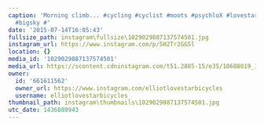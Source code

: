 ```yaml
---
caption: 'Morning climb... #cycling #cyclist #moots #psychloX #lovestarfactoryteam
  #bigsky #'
date: '2015-07-14T16:05:43'
fullsize_path: instagram\fullsize\1029029887137574501.jpg
instagram_url: https://www.instagram.com/p/5H2Tr2GG5l
location: {}
media_id: '1029029887137574501'
media_url: https://scontent.cdninstagram.com/t51.2885-15/e35/10608019_1633987570180125_1313567000_n.jpg?ig_cache_key=MTAyOTAyOTg4NzEzNzU3NDUwMQ%3D%3D.2
owner:
  id: '661611562'
  owner_url: https://www.instagram.com/elliotlovestarbicycles
  username: elliotlovestarbicycles
thumbnail_path: instagram\thumbnails\1029029887137574501.jpg
utc_date: 1436889943
---
```

